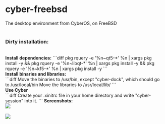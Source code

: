 # cyber-freebsd
The desktop environment from CyberOS, on FreeBSD<br><br>
<h3>Dirty installation:</h3><br>
<b>Install dependencies:</b>
```diff
pkg rquery -e '%n~qt5-*' %n | xargs pkg install -y && pkg rquery -e '%n~libqt-*' %n | xargs pkg install -y && pkg rquery -e '%n~kf5-*' %n | xargs pkg install -y
```
<br>
<b>Install binaries and libraries:</b><br>
```diff
Move the binaries to /usr/bin, except "cyber-dock", which should go to /usr/local/bin
Move the libraries to /usr/local/lib/
```
<br>
<b>Use Cyber</b><br>
```diff
Create your .xinitrc file in your home directory and write "cyber-session" into it.
```
<b>Screenshots:</b>
<br>
<img src="https://media.discordapp.net/attachments/727023752348434436/1048886476173234237/2022-12-04-110004_1920x1080_scrot.png?width=1015&height=571"></img><br><br>
<img src="https://media.discordapp.net/attachments/727023752348434436/1048886646998843472/2022-12-04-110055_1920x1080_scrot.png?width=1015&height=571"></img>

